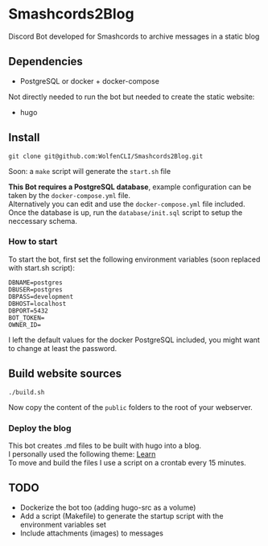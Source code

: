 # Smashcords2Blog
Discord Bot developed for Smashcords to archive messages in a static blog

## Dependencies
- PostgreSQL or docker + docker-compose

Not directly needed to run the bot but needed to create the static website:
- hugo

## Install
```
git clone git@github.com:WolfenCLI/Smashcords2Blog.git
```

Soon: a `make` script will generate the `start.sh` file

**This Bot requires a PostgreSQL database**, example configuration can be taken by the `docker-compose.yml` file.  
Alternatively you can edit and use the `docker-compose.yml` file included.  
Once the database is up, run the `database/init.sql` script to setup the neccessary schema.

### How to start
To start the bot, first set the following environment variables (soon replaced with start.sh script):
```
DBNAME=postgres
DBUSER=postgres
DBPASS=development
DBHOST=localhost
DBPORT=5432
BOT_TOKEN=
OWNER_ID=
```
I left the default values for the docker PostgreSQL included, you might want to change at least the password.

## Build website sources
```
./build.sh
```
Now copy the content of the `public` folders to the root of your webserver.

### Deploy the blog
This bot creates .md files to be built with hugo into a blog.  
I personally used the following theme: [Learn](https://themes.gohugo.io/hugo-theme-learn/)  
To move and build the files I use a script on a crontab every 15 minutes.

## TODO
- Dockerize the bot too (adding hugo-src as a volume)
- Add a script (Makefile) to generate the startup script with the environment variables set
- Include attachments (images) to messages